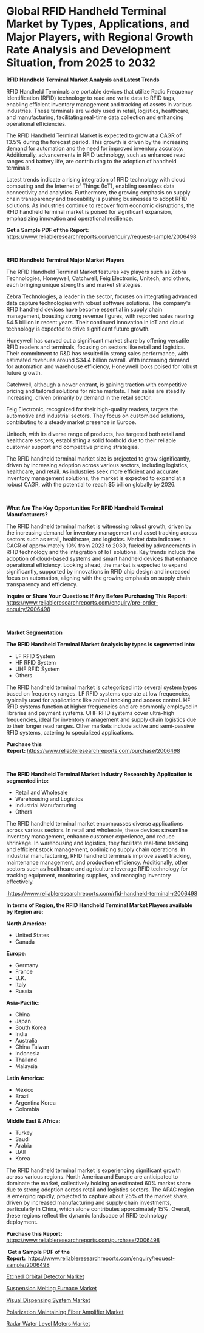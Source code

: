 <p><h1>Global RFID Handheld Terminal Market by Types, Applications, and Major Players, with Regional Growth Rate Analysis and Development Situation, from 2025 to 2032</h1></p><p><strong>RFID Handheld Terminal Market Analysis and Latest Trends</strong></p>
<p><p>RFID Handheld Terminals are portable devices that utilize Radio Frequency Identification (RFID) technology to read and write data to RFID tags, enabling efficient inventory management and tracking of assets in various industries. These terminals are widely used in retail, logistics, healthcare, and manufacturing, facilitating real-time data collection and enhancing operational efficiencies.</p><p>The RFID Handheld Terminal Market is expected to grow at a CAGR of 13.5% during the forecast period. This growth is driven by the increasing demand for automation and the need for improved inventory accuracy. Additionally, advancements in RFID technology, such as enhanced read ranges and battery life, are contributing to the adoption of handheld terminals. </p><p>Latest trends indicate a rising integration of RFID technology with cloud computing and the Internet of Things (IoT), enabling seamless data connectivity and analytics. Furthermore, the growing emphasis on supply chain transparency and traceability is pushing businesses to adopt RFID solutions. As industries continue to recover from economic disruptions, the RFID handheld terminal market is poised for significant expansion, emphasizing innovation and operational resilience.</p></p>
<p><strong>Get a Sample PDF of the Report:&nbsp;</strong> <a href="https://www.reliableresearchreports.com/enquiry/request-sample/2006498?utm_campaign=28&utm_medium=2&utm_source=Github&utm_content=ia&utm_term=02032025&utm_id=rfid-handheld-terminal">https://www.reliableresearchreports.com/enquiry/request-sample/2006498</a></p>
<p>&nbsp;</p>
<p><strong>RFID Handheld Terminal Major Market Players</strong></p>
<p><p>The RFID Handheld Terminal Market features key players such as Zebra Technologies, Honeywell, Catchwell, Feig Electronic, Unitech, and others, each bringing unique strengths and market strategies. </p><p>Zebra Technologies, a leader in the sector, focuses on integrating advanced data capture technologies with robust software solutions. The company's RFID handheld devices have become essential in supply chain management, boasting strong revenue figures, with reported sales nearing $4.5 billion in recent years. Their continued innovation in IoT and cloud technology is expected to drive significant future growth.</p><p>Honeywell has carved out a significant market share by offering versatile RFID readers and terminals, focusing on sectors like retail and logistics. Their commitment to R&D has resulted in strong sales performance, with estimated revenues around $34.4 billion overall. With increasing demand for automation and warehouse efficiency, Honeywell looks poised for robust future growth.</p><p>Catchwell, although a newer entrant, is gaining traction with competitive pricing and tailored solutions for niche markets. Their sales are steadily increasing, driven primarily by demand in the retail sector.</p><p>Feig Electronic, recognized for their high-quality readers, targets the automotive and industrial sectors. They focus on customized solutions, contributing to a steady market presence in Europe.</p><p>Unitech, with its diverse range of products, has targeted both retail and healthcare sectors, establishing a solid foothold due to their reliable customer support and competitive pricing strategies.</p><p>The RFID handheld terminal market size is projected to grow significantly, driven by increasing adoption across various sectors, including logistics, healthcare, and retail. As industries seek more efficient and accurate inventory management solutions, the market is expected to expand at a robust CAGR, with the potential to reach $5 billion globally by 2026.</p></p>
<p>&nbsp;</p>
<p><strong>What Are The Key Opportunities For RFID Handheld Terminal Manufacturers?</strong></p>
<p><p>The RFID handheld terminal market is witnessing robust growth, driven by the increasing demand for inventory management and asset tracking across sectors such as retail, healthcare, and logistics. Market data indicates a CAGR of approximately 10% from 2023 to 2030, fueled by advancements in RFID technology and the integration of IoT solutions. Key trends include the adoption of cloud-based systems and smart handheld devices that enhance operational efficiency. Looking ahead, the market is expected to expand significantly, supported by innovations in RFID chip design and increased focus on automation, aligning with the growing emphasis on supply chain transparency and efficiency.</p></p>
<p><strong>Inquire or Share Your Questions If Any Before Purchasing This Report:</strong> <a href="https://www.reliableresearchreports.com/enquiry/pre-order-enquiry/2006498?utm_campaign=28&utm_medium=2&utm_source=Github&utm_content=ia&utm_term=02032025&utm_id=rfid-handheld-terminal">https://www.reliableresearchreports.com/enquiry/pre-order-enquiry/2006498</a></p>
<p>&nbsp;</p>
<p><strong>Market Segmentation</strong></p>
<p><strong>The RFID Handheld Terminal Market Analysis by types is segmented into:</strong></p>
<p><ul><li>LF RFID System</li><li>HF RFID System</li><li>UHF RFID System</li><li>Others</li></ul></p>
<p><p>The RFID handheld terminal market is categorized into several system types based on frequency ranges. LF RFID systems operate at low frequencies, typically used for applications like animal tracking and access control. HF RFID systems function at higher frequencies and are commonly employed in libraries and payment systems. UHF RFID systems cover ultra-high frequencies, ideal for inventory management and supply chain logistics due to their longer read ranges. Other markets include active and semi-passive RFID systems, catering to specialized applications.</p></p>
<p><strong>Purchase this Report:&nbsp;</strong><a href="https://www.reliableresearchreports.com/purchase/2006498?utm_campaign=28&utm_medium=2&utm_source=Github&utm_content=ia&utm_term=02032025&utm_id=rfid-handheld-terminal">https://www.reliableresearchreports.com/purchase/2006498</a></p>
<p>&nbsp;</p>
<p><strong>The RFID Handheld Terminal Market Industry Research by Application is segmented into:</strong></p>
<p><ul><li>Retail and Wholesale</li><li>Warehousing and Logistics</li><li>Industrial Manufacturing</li><li>Others</li></ul></p>
<p><p>The RFID handheld terminal market encompasses diverse applications across various sectors. In retail and wholesale, these devices streamline inventory management, enhance customer experience, and reduce shrinkage. In warehousing and logistics, they facilitate real-time tracking and efficient stock management, optimizing supply chain operations. In industrial manufacturing, RFID handheld terminals improve asset tracking, maintenance management, and production efficiency. Additionally, other sectors such as healthcare and agriculture leverage RFID technology for tracking equipment, monitoring supplies, and managing inventory effectively.</p></p>
<p><a href="https://www.reliableresearchreports.com/rfid-handheld-terminal-r2006498?utm_campaign=28&utm_medium=2&utm_source=Github&utm_content=ia&utm_term=02032025&utm_id=rfid-handheld-terminal">&nbsp;https://www.reliableresearchreports.com/rfid-handheld-terminal-r2006498</a></p>
<p><strong>In terms of Region, the RFID Handheld Terminal Market Players available by Region are:</strong></p>
<p>
    <p> <strong> North America: </strong>
        <ul>
            <li>United States</li>
            <li>Canada</li>
        </ul>
        </p> 
    <p> <strong> Europe: </strong>
        <ul>
            <li>Germany</li>
            <li>France</li>
            <li>U.K.</li>
            <li>Italy</li>
            <li>Russia</li>
        </ul>
        </p> 
    <p> <strong> Asia-Pacific: </strong>
        <ul>
            <li>China</li>
            <li>Japan</li>
            <li>South Korea</li>
            <li>India</li>
            <li>Australia</li>
            <li>China Taiwan</li>
            <li>Indonesia</li>
            <li>Thailand</li>
            <li>Malaysia</li>
        </ul>
        </p> 
    <p> <strong> Latin America: </strong>
        <ul>
            <li>Mexico</li>
            <li>Brazil</li>
            <li>Argentina Korea</li>
            <li>Colombia</li>
        </ul>
        </p> 
    <p> <strong> Middle East & Africa: </strong>
        <ul>
            <li>Turkey</li>
            <li>Saudi</li>
            <li>Arabia</li>
            <li>UAE</li>
            <li>Korea</li>
        </ul>
    </p>
    </p>
<p><p>The RFID handheld terminal market is experiencing significant growth across various regions. North America and Europe are anticipated to dominate the market, collectively holding an estimated 60% market share due to strong adoption across retail and logistics sectors. The APAC region is emerging rapidly, projected to capture about 25% of the market share, driven by increased manufacturing and supply chain investments, particularly in China, which alone contributes approximately 15%. Overall, these regions reflect the dynamic landscape of RFID technology deployment.</p></p>
<p><strong>Purchase this Report: </strong><a href="https://www.reliableresearchreports.com/purchase/2006498?utm_campaign=28&utm_medium=2&utm_source=Github&utm_content=ia&utm_term=02032025&utm_id=rfid-handheld-terminal">https://www.reliableresearchreports.com/purchase/2006498</a></p>
<p>&nbsp;<strong>Get a Sample PDF of the Report:&nbsp;&nbsp;</strong><a href="https://www.reliableresearchreports.com/enquiry/request-sample/2006498?utm_campaign=28&utm_medium=2&utm_source=Github&utm_content=ia&utm_term=02032025&utm_id=rfid-handheld-terminal">https://www.reliableresearchreports.com/enquiry/request-sample/2006498</a></p>
<p><strong></strong></p>
<p><p><a href="https://github.com/duzcupetriv/Market-Research-Report-List-1/blob/main/etched-orbital-detector-market.md?utm_campaign=28&utm_medium=2&utm_source=Github&utm_content=ia&utm_term=02032025&utm_id=rfid-handheld-terminal">Etched Orbital Detector Market</a></p><p><a href="https://github.com/abexjeliti/Market-Research-Report-List-1/blob/main/suspension-melting-furnace-market.md?utm_campaign=28&utm_medium=2&utm_source=Github&utm_content=ia&utm_term=02032025&utm_id=rfid-handheld-terminal">Suspension Melting Furnace Market</a></p><p><a href="https://github.com/okornevonywx/Market-Research-Report-List-1/blob/main/visual-dispensing-system-market.md?utm_campaign=28&utm_medium=2&utm_source=Github&utm_content=ia&utm_term=02032025&utm_id=rfid-handheld-terminal">Visual Dispensing System Market</a></p><p><a href="https://github.com/rreynagjysma65/Market-Research-Report-List-1/blob/main/polarization-maintaining-fiber-amplifier-market.md?utm_campaign=28&utm_medium=2&utm_source=Github&utm_content=ia&utm_term=02032025&utm_id=rfid-handheld-terminal">Polarization Maintaining Fiber Amplifier Market</a></p><p><a href="https://github.com/hervedeidadw/Market-Research-Report-List-1/blob/main/radar-water-level-meters-market.md?utm_campaign=28&utm_medium=2&utm_source=Github&utm_content=ia&utm_term=02032025&utm_id=rfid-handheld-terminal">Radar Water Level Meters Market</a></p></p>